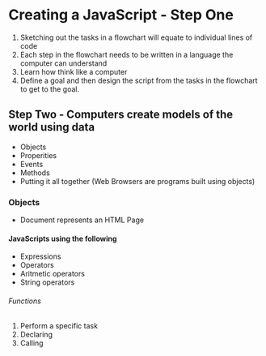 # Creating a JavaScript - Step One
 1. Sketching out the tasks in a flowchart will equate to individual lines of code
 1. Each step in the flowchart needs to be written in a language the computer can understand
 1. Learn how think like a computer
 1. Define a goal and then design the script from the tasks in the flowchart to get to the goal.

## Step Two - Computers create models of the world using data
- Objects
- Properities
- Events
- Methods
- Putting it all together (Web Browsers are programs built using objects)

### Objects
- Document represents an HTML Page

#### JavaScripts using the following
- Expressions 
- Operators
- Aritmetic operators
- String operators
###### Functions
1. Perform a specific task
1. Declaring
1. Calling
